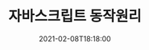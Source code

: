 ---
title: "자바스크립트 동작원리"
date: "2021-02-08T18:18:00"
description: "javascript 엔진 동작 원리"
tag : "javascript"
---